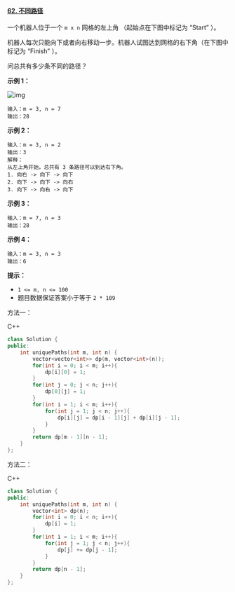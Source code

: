 #### [62. 不同路径](https://leetcode-cn.com/problems/unique-paths/)

一个机器人位于一个 `m x n` 网格的左上角 （起始点在下图中标记为 “Start” ）。

机器人每次只能向下或者向右移动一步。机器人试图达到网格的右下角（在下图中标记为 “Finish” ）。

问总共有多少条不同的路径？

 

**示例 1：**

![img](https://assets.leetcode.com/uploads/2018/10/22/robot_maze.png)

```
输入：m = 3, n = 7
输出：28
```

**示例 2：**

```
输入：m = 3, n = 2
输出：3
解释：
从左上角开始，总共有 3 条路径可以到达右下角。
1. 向右 -> 向下 -> 向下
2. 向下 -> 向下 -> 向右
3. 向下 -> 向右 -> 向下
```

**示例 3：**

```
输入：m = 7, n = 3
输出：28
```

**示例 4：**

```
输入：m = 3, n = 3
输出：6
```

 

**提示：**

- `1 <= m, n <= 100`
- 题目数据保证答案小于等于 `2 * 109`



方法一：

C++

```c++
class Solution {
public:
    int uniquePaths(int m, int n) {
        vector<vector<int>> dp(m, vector<int>(n));
        for(int i = 0; i < m; i++){
            dp[i][0] = 1;
        }
        for(int j = 0; j < n; j++){
            dp[0][j] = 1;
        }
        for(int i = 1; i < m; i++){
            for(int j = 1; j < n; j++){
                dp[i][j] = dp[i - 1][j] + dp[i][j - 1];
            }
        }
        return dp[m - 1][n - 1];
    }
};
```



方法二：

C++

```c++
class Solution {
public:
    int uniquePaths(int m, int n) {
        vector<int> dp(n);
        for(int i = 0; i < n; i++){
            dp[i] = 1;
        }
        for(int i = 1; i < m; i++){
            for(int j = 1; j < n; j++){
                dp[j] += dp[j - 1];
            }
        }
        return dp[n - 1];
    }
};
```

